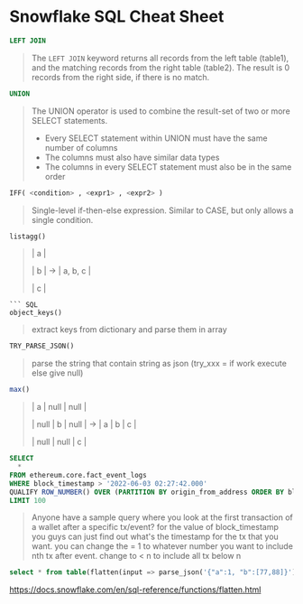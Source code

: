 # Snowflake SQL Cheat Sheet
``` SQL
LEFT JOIN
```
> The `LEFT JOIN` keyword returns all records from the left table (table1), and the matching records from the right table (table2). The result is 0 records from the right side, if there is no match.

``` SQL
UNION
```
> The UNION operator is used to combine the result-set of two or more SELECT statements.
> * Every SELECT statement within UNION must have the same number of columns
> * The columns must also have similar data types
> * The columns in every SELECT statement must also be in the same order

``` SQL
IFF( <condition> , <expr1> , <expr2> )
```
> Single-level if-then-else expression. Similar to CASE, but only allows a single condition.

``` SQL
listagg()
```
> | a | 
> 
> | b | -> | a, b, c |
> 
> | c |
```
``` SQL
object_keys()
```
>  extract keys from dictionary and parse them in array
``` SQL
TRY_PARSE_JSON()
```
> parse the string that contain string as json (try_xxx = if work execute else give null)

``` SQL
max()
```
> | a    | null | null |
> 
> | null |  b   | null | -> | a | b | c |
> 
> | null | null |  c   |

```SQL
SELECT 
  *
FROM ethereum.core.fact_event_logs
WHERE block_timestamp > '2022-06-03 02:27:42.000'
QUALIFY ROW_NUMBER() OVER (PARTITION BY origin_from_address ORDER BY block_timestamp) = 1
LIMIT 100
```
> Anyone have a sample query where you look at the first transaction of a wallet after a specific tx/event?
> for the value of block_timestamp you guys can just find out what's the timestamp for the tx that you want. you can change the = 1 to whatever number you want to include nth tx after event. change to < n to include all tx below n

```SQL
select * from table(flatten(input => parse_json('{"a":1, "b":[77,88]}'), path => 'b')) f;
```
https://docs.snowflake.com/en/sql-reference/functions/flatten.html
